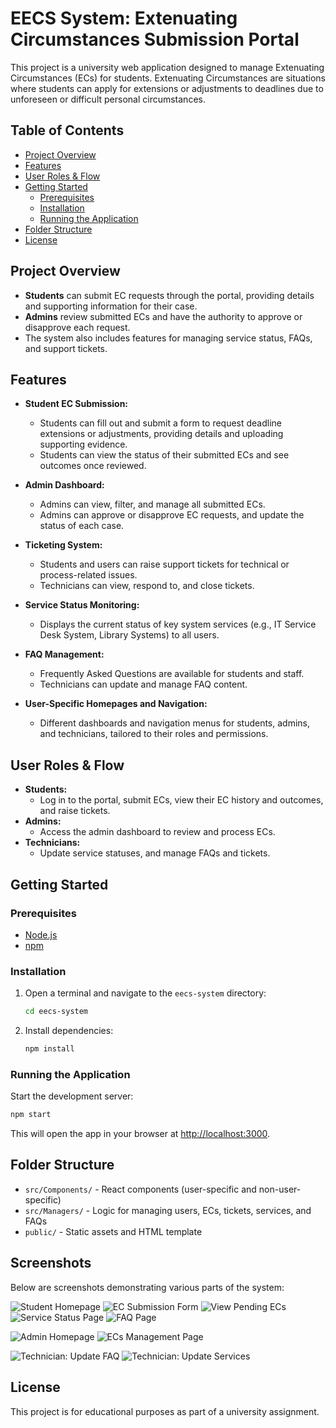 # EECS System: Extenuating Circumstances Submission Portal

This project is a university web application designed to manage Extenuating Circumstances (ECs) for students. Extenuating Circumstances are situations where students can apply for extensions or adjustments to deadlines due to unforeseen or difficult personal circumstances.

## Table of Contents

- [Project Overview](#project-overview)
- [Features](#features)
- [User Roles & Flow](#user-roles--flow)
- [Getting Started](#getting-started)
  - [Prerequisites](#prerequisites)
  - [Installation](#installation)
  - [Running the Application](#running-the-application)
- [Folder Structure](#folder-structure)
- [License](#license)

## Project Overview

- **Students** can submit EC requests through the portal, providing details and supporting information for their case.
- **Admins** review submitted ECs and have the authority to approve or disapprove each request.
- The system also includes features for managing service status, FAQs, and support tickets.

## Features

- **Student EC Submission:**

  - Students can fill out and submit a form to request deadline extensions or adjustments, providing details and uploading supporting evidence.
  - Students can view the status of their submitted ECs and see outcomes once reviewed.

- **Admin Dashboard:**

  - Admins can view, filter, and manage all submitted ECs.
  - Admins can approve or disapprove EC requests, and update the status of each case.

- **Ticketing System:**

  - Students and users can raise support tickets for technical or process-related issues.
  - Technicians can view, respond to, and close tickets.

- **Service Status Monitoring:**

  - Displays the current status of key system services (e.g., IT Service Desk System, Library Systems) to all users.

- **FAQ Management:**

  - Frequently Asked Questions are available for students and staff.
  - Technicians can update and manage FAQ content.

- **User-Specific Homepages and Navigation:**
  - Different dashboards and navigation menus for students, admins, and technicians, tailored to their roles and permissions.

## User Roles & Flow

- **Students:**
  - Log in to the portal, submit ECs, view their EC history and outcomes, and raise tickets.
- **Admins:**
  - Access the admin dashboard to review and process ECs.
- **Technicians:**
  - Update service statuses, and manage FAQs and tickets.

## Getting Started

### Prerequisites

- [Node.js](https://nodejs.org/)
- [npm](https://www.npmjs.com/)

### Installation

1. Open a terminal and navigate to the `eecs-system` directory:
   ```sh
   cd eecs-system
   ```
2. Install dependencies:
   ```sh
   npm install
   ```

### Running the Application

Start the development server:

```sh
npm start
```

This will open the app in your browser at [http://localhost:3000](http://localhost:3000).

## Folder Structure

- `src/Components/` - React components (user-specific and non-user-specific)
- `src/Managers/` - Logic for managing users, ECs, tickets, services, and FAQs
- `public/` - Static assets and HTML template

## Screenshots

Below are screenshots demonstrating various parts of the system:

<!-- Student View screenshots -->

![Student Homepage](images/Screenshot%202025-08-24%20102148.png)
![EC Submission Form](images/Screenshot%202025-08-24%20101659.png)
![View Pending ECs](images/Screenshot%202025-08-24%20101815.png)
![Service Status Page](images/Screenshot%202025-08-24%20101935.png)
![FAQ Page](images/Screenshot%202025-08-24%20102009.png)

<!-- Admin View screenshots -->

![Admin Homepage](images/Screenshot%202025-08-24%20102045.png)
![ECs Management Page](images/Screenshot%202025-08-24%20102105.png)

<!-- Technician View screenshots -->

![Technician: Update FAQ](images/Screenshot%202025-08-24%20104027.png)
![Technician: Update Services](images/Screenshot%202025-08-24%20104053.png)

## License

This project is for educational purposes as part of a university assignment.
